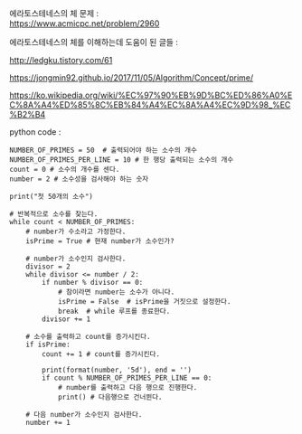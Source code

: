 에라토스테네스의 체 문제 :<br>
https://www.acmicpc.net/problem/2960

에라토스테네스의 체를 이해하는데 도움이 된 글들 :<br>

http://ledgku.tistory.com/61

https://jongmin92.github.io/2017/11/05/Algorithm/Concept/prime/

https://ko.wikipedia.org/wiki/%EC%97%90%EB%9D%BC%ED%86%A0%EC%8A%A4%ED%85%8C%EB%84%A4%EC%8A%A4%EC%9D%98_%EC%B2%B4

python code : <br>
```
NUMBER_OF_PRIMES = 50  # 출력되어야 하는 소수의 개수
NUMBER_OF_PRIMES_PER_LINE = 10 # 한 행당 출력되는 소수의 개수
count = 0 # 소수의 개수를 센다.
number = 2 # 소수성을 검사해야 하는 숫자

print("첫 50개의 소수")

# 반복적으로 소수를 찾는다.
while count < NUMBER_OF_PRIMES:
    # number가 수소라고 가정한다.
    isPrime = True # 현재 number가 소수인가?

    # number가 소수인지 검사한다.
    divisor = 2
    while divisor <= number / 2:
        if number % divisor == 0:
            # 참이라면 number는 소수가 아니다.
            isPrime = False  # isPrime을 거짓으로 설정한다.
            break  # while 루프를 종료한다.
        divisor += 1

    # 소수를 출력하고 count를 증가시킨다.
    if isPrime:
        count += 1 # count를 증가시킨다.

        print(format(number, '5d'), end = '')
        if count % NUMBER_OF_PRIMES_PER_LINE == 0:
            # number를 출력하고 다음 행으로 진행한다.
            print() # 다음행으로 건너뛴다.

    # 다음 number가 소수인지 검사한다.
    number += 1
```
